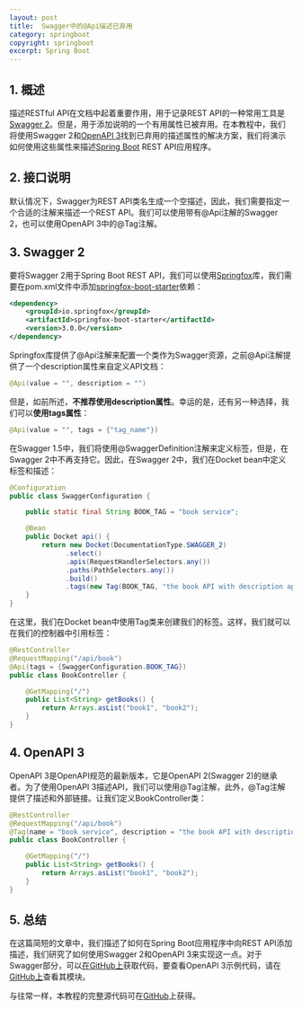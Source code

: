 ```yaml
---
layout: post
title:  Swagger中的@Api描述已弃用
category: springboot
copyright: springboot
excerpt: Spring Boot
---
```


## 1. 概述

描述RESTful API在文档中起着重要作用，用于记录REST API的一种常用工具是[Swagger 2](https://www.baeldung.com/swagger-2-documentation-for-spring-rest-api)。但是，用于添加说明的一个有用属性已被弃用。在本教程中，我们将使用Swagger 2和[OpenAPI 3](https://www.baeldung.com/spring-rest-openapi-documentation)找到已弃用的描述属性的解决方案，我们将演示如何使用这些属性来描述[Spring Boot](https://www.baeldung.com/spring-boot-start) REST API应用程序。

## 2. 接口说明

默认情况下，Swagger为REST API类名生成一个空描述，因此，我们需要指定一个合适的注解来描述一个REST API。我们可以使用带有@Api注解的Swagger 2，也可以使用OpenAPI 3中的@Tag注解。

## 3. Swagger 2

要将Swagger 2用于Spring Boot REST API，我们可以使用[Springfox](https://github.com/springfox/springfox)库，我们需要在pom.xml文件中添加[springfox-boot-starter](https://search.maven.org/search?q=a:springfox-boot-starter)依赖：

```xml
<dependency>
    <groupId>io.springfox</groupId>
    <artifactId>springfox-boot-starter</artifactId>
    <version>3.0.0</version>
</dependency>
```

Springfox库提供了@Api注解来配置一个类作为Swagger资源，之前@Api注解提供了一个description属性来自定义API文档：

```java
@Api(value = "", description = "")
```

但是，如前所述，**不推荐使用description属性**。幸运的是，还有另一种选择，我们可以**使用tags属性**：

```java
@Api(value = "", tags = {"tag_name"})
```

在Swagger 1.5中，我们将使用@SwaggerDefinition注解来定义标签，但是，在Swagger 2中不再支持它。因此，在Swagger 2中，我们在Docket bean中定义标签和描述：

```java
@Configuration
public class SwaggerConfiguration {

    public static final String BOOK_TAG = "book service";

    @Bean
    public Docket api() {
        return new Docket(DocumentationType.SWAGGER_2)
              .select()
              .apis(RequestHandlerSelectors.any())
              .paths(PathSelectors.any())
              .build()
              .tags(new Tag(BOOK_TAG, "the book API with description api tag"));
    }
}
```

在这里，我们在Docket bean中使用Tag类来创建我们的标签。这样，我们就可以在我们的控制器中引用标签：

```java
@RestController
@RequestMapping("/api/book")
@Api(tags = {SwaggerConfiguration.BOOK_TAG})
public class BookController {

    @GetMapping("/")
    public List<String> getBooks() {
        return Arrays.asList("book1", "book2");
    }
}
```

## 4. OpenAPI 3

OpenAPI 3是OpenAPI规范的最新版本，它是OpenAPI 2(Swagger 2)的继承者。为了使用OpenAPI 3描述API，我们可以使用@Tag注解，此外，@Tag注解提供了描述和外部链接。让我们定义BookController类：

```java
@RestController
@RequestMapping("/api/book")
@Tag(name = "book service", description = "the book API with description tag annotation")
public class BookController {

    @GetMapping("/")
    public List<String> getBooks() {
        return Arrays.asList("book1", "book2");
    }
}
```

## 5. 总结

在这篇简短的文章中，我们描述了如何在Spring Boot应用程序中向REST API添加描述，我们研究了如何使用Swagger 2和OpenAPI 3来实现这一点。对于Swagger部分，可以[在GitHub上](https://github.com/eugenp/tutorials/tree/master/spring-boot-modules/spring-boot-swagger)获取代码，要查看OpenAPI 3示例代码，请在[GitHub上](https://github.com/eugenp/tutorials/tree/master/spring-boot-modules/spring-boot-springdoc)查看其模块。

与往常一样，本教程的完整源代码可在[GitHub](https://github.com/tuyucheng7/taketoday-tutorial4j/tree/master/spring-boot-modules/spring-boot-swagger-1)上获得。